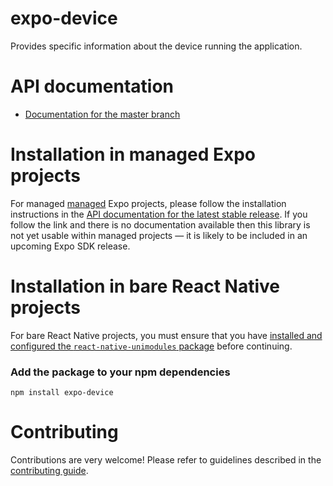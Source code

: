 # expo-device

Provides specific information about the device running the application.

# API documentation

- [Documentation for the master branch](https://github.com/expo/expo/blob/master/docs/pages/versions/unversioned/sdk/device.md)

# Installation in managed Expo projects

For managed [managed](https://docs.expo.io/versions/latest/introduction/managed-vs-bare/) Expo projects, please follow the installation instructions in the [API documentation for the latest stable release](#api-documentation). If you follow the link and there is no documentation available then this library is not yet usable within managed projects &mdash; it is likely to be included in an upcoming Expo SDK release.

# Installation in bare React Native projects

For bare React Native projects, you must ensure that you have [installed and configured the `react-native-unimodules` package](https://github.com/unimodules/react-native-unimodules) before continuing.

### Add the package to your npm dependencies

```
npm install expo-device
```

# Contributing

Contributions are very welcome! Please refer to guidelines described in the [contributing guide]( https://github.com/expo/expo#contributing).
